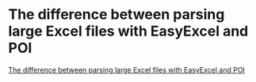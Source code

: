 # The difference between parsing large Excel files with EasyExcel and POI
[The difference between parsing large Excel files with EasyExcel and POI](https://aiwithcloud.com/2022/09/15/the_difference_between_parsing_large_excel_files_with_easyexcel_and_poi/)
